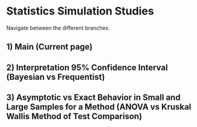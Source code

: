 # Statistics Simulation Studies

Navigate between the different branches. 

## 1) Main (Current page)

## 2) Interpretation 95% Confidence Interval (Bayesian vs Frequentist)

## 3) Asymptotic vs Exact Behavior in Small and Large Samples for a Method (ANOVA vs Kruskal Wallis Method of Test Comparison)









